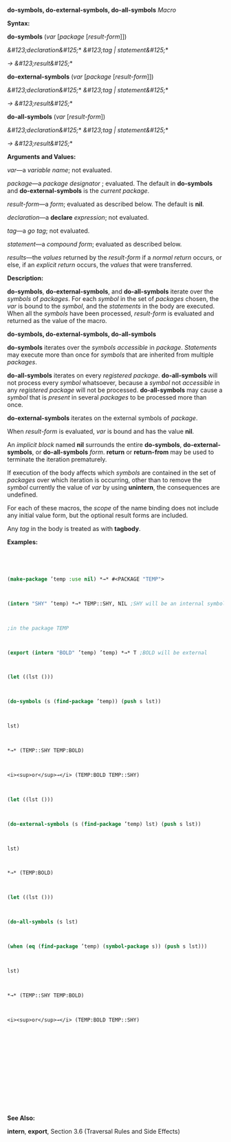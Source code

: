 **do-symbols, do-external-symbols, do-all-symbols** *Macro* 



**Syntax:** 



**do-symbols** (*var* [*package* [*result-form*]]) 



*\&#123;declaration\&#125;*\* *\&#123;tag | statement\&#125;*\* 



*→ \&#123;result\&#125;*\* 



**do-external-symbols** (*var* [*package* [*result-form*]]) 



*\&#123;declaration\&#125;*\* *\&#123;tag | statement\&#125;*\* 



*→ \&#123;result\&#125;*\* 



**do-all-symbols** (*var* [*result-form*]) 



*\&#123;declaration\&#125;*\* *\&#123;tag | statement\&#125;*\* 



*→ \&#123;result\&#125;*\* 



**Arguments and Values:** 



*var*—a *variable name*; not evaluated. 



*package*—a *package designator* ; evaluated. The default in **do-symbols** and **do-external-symbols** is the *current package*. 



*result-form*—a *form*; evaluated as described below. The default is **nil**. 



*declaration*—a **declare** *expression*; not evaluated. 



*tag*—a *go tag*; not evaluated. 



*statement*—a *compound form*; evaluated as described below. 



*results*—the *values* returned by the *result-form* if a *normal return* occurs, or else, if an *explicit return* occurs, the *values* that were transferred. 



**Description:** 



**do-symbols**, **do-external-symbols**, and **do-all-symbols** iterate over the *symbols* of *packages*. For each *symbol* in the set of *packages* chosen, the *var* is bound to the *symbol*, and the *statements* in the body are executed. When all the *symbols* have been processed, *result-form* is evaluated and returned as the value of the macro. 







 



 



**do-symbols, do-external-symbols, do-all-symbols** 



**do-symbols** iterates over the *symbols accessible* in *package*. *Statements* may execute more than once for *symbols* that are inherited from multiple *packages*. 



**do-all-symbols** iterates on every *registered package*. **do-all-symbols** will not process every *symbol* whatsoever, because a *symbol* not *accessible* in any *registered package* will not be processed. **do-all-symbols** may cause a *symbol* that is *present* in several *packages* to be processed more than once. 



**do-external-symbols** iterates on the external symbols of *package*. 



When *result-form* is evaluated, *var* is bound and has the value **nil**. 



An *implicit block* named **nil** surrounds the entire **do-symbols**, **do-external-symbols**, or **do-all-symbols** *form*. **return** or **return-from** may be used to terminate the iteration prematurely. 



If execution of the body affects which *symbols* are contained in the set of *packages* over which iteration is occurring, other than to remove the *symbol* currently the value of *var* by using **unintern**, the consequences are undefined. 



For each of these macros, the *scope* of the name binding does not include any initial value form, but the optional result forms are included. 



Any *tag* in the body is treated as with **tagbody**. 



**Examples:**
```lisp
 



(make-package ’temp :use nil) *→* #<PACKAGE "TEMP"> 



(intern "SHY" ’temp) *→* TEMP::SHY, NIL ;SHY will be an internal symbol 



;in the package TEMP 



(export (intern "BOLD" ’temp) ’temp) *→* T ;BOLD will be external 



(let ((lst ())) 



(do-symbols (s (find-package ’temp)) (push s lst)) 



lst) 



*→* (TEMP::SHY TEMP:BOLD) 



<i><sup>or</sup>→</i> (TEMP:BOLD TEMP::SHY) 



(let ((lst ())) 



(do-external-symbols (s (find-package ’temp) lst) (push s lst)) 



lst) 



*→* (TEMP:BOLD) 



(let ((lst ())) 



(do-all-symbols (s lst) 



(when (eq (find-package ’temp) (symbol-package s)) (push s lst))) 



lst) 



*→* (TEMP::SHY TEMP:BOLD) 



<i><sup>or</sup>→</i> (TEMP:BOLD TEMP::SHY) 







 



 




```
**See Also:** 



**intern**, **export**, Section 3.6 (Traversal Rules and Side Effects) 



